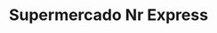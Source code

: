 ---
title: "Supermercado Nr Express"
url: /la-linea-de-la-concepcion/supermercado-nr-express/
shop: supermercado
---